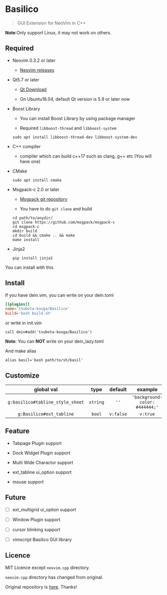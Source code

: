 # Basilico

> GUI Extension for NeoVim in C++

**Note**:Only support Linux, it may not work on others.

## Required

* Neovim 0.3.2 or later
    - [Neovim releases][Neovim]

* Qt5.7 or later
    - [Qt Download][Qt]

    - On Ubuntu18.04, default Qt version is 5.9 or later now

* Boost Library
    - You can install Boost Library by using package manager

    - Required `libboost-thread` and `libboost-system`
    ```shell
    sudo apt install libboost-thread-dev libboost-system-dev
    ```

* C++ compiler
    - compiler which can build c++17 such as clang, g++ etc (You will have one)

* CMake
    ```shell
    sudo apt install cmake
    ```

* Msgpack-c 2.0 or later
    - [Msgpack git repository][Msgpack]

    - You have to do `git clone` and build
    ```shell
    cd path/to/anydir/
    git clone https://github.com/msgpack/msgpack-c
    cd msgpack-c
    mkdir build
    cd build && cmake .. && make
    make install
    ```

* Jinja2
    ```shell
    pip install jinja2
    ```

You can install with this

[Neovim]:https://github.com/neovim/neovim/releases
[Qt]:https://www.qt.io/download
[Msgpack]:https://github.com/msgpack/msgpack-c


## Install

If you have dein.vim, you can write on your dein.toml
```toml
[[plugins]]
name='tsubota-kouga/Basilico'
build='bash build.sh'
```
or write in init.vim
```vimscript
call dein#add('tsubota-kouga/Basilico')
```
**Note**: You can **NOT** write on your dein_lazy.toml

And make alias
```shell
alias basil='bash path/to/sh/basil'
```

## Customize

| global val                       | type     | default   | example                        |
|:--------------------------------:|:--------:|:---------:|:------------------------------:|
| `g:basilico#tabline_style_sheet` | `string` | `''`      | `'background-color: #444444;'` |
| `g:Basilico#ext_tabline`         | `bool`   | `v:false` | `v:true`                       |



## Feature

* Tabpage Plugin support

* Dock Widget Plugin support

* Multi Wide Charactor support

* ext_tabline ui_option support

* mouse support


## Future

- [ ] ext_multigrid ui_option support

- [ ] Window Plugin support

- [ ] cursor blinking support

- [ ] vimscript Basilico GUI library


## Licence
MIT Licence except `neovim.cpp` directory.

`neovim.cpp` directory has changed from original.

Original repository is [here](https://github.com/DaikiMaekawa/neovim.cpp). Thanks!

